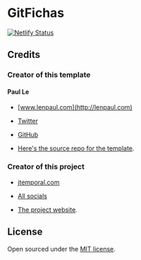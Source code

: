 # GitFichas

[![Netlify Status](https://api.netlify.com/api/v1/badges/66b3d264-55b3-4051-a693-49c7107a2b8f/deploy-status)](https://app.netlify.com/sites/gitfichas/deploys)

## Credits

### Creator of this template

#### Paul Le

* [www.lenpaul.com](http://lenpaul.com)

* [Twitter](https://twitter.com/paululele)

* [GitHub](https://github.com/LeNPaul)

* [Here's the source repo for the template](https://github.com/lenpaul/portfolio-jekyll-theme/).

### Creator of this project

* [jtemporal.com](http://jtemporal.com)

* [All socials](https://jtemporal.com/socials)

* [The project website](https://gitfichas.com).

## License

Open sourced under the [MIT license](https://github.com/jtemporal/gitfichas/blob/gh-pages/LICENSE.md).
